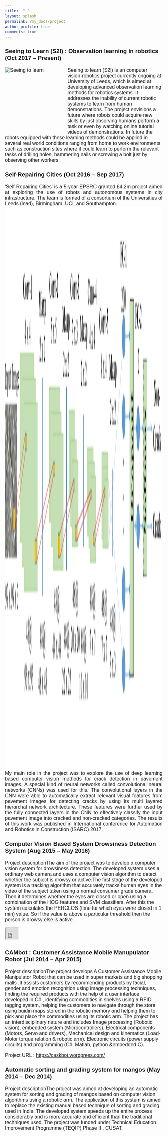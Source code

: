 ```yaml
---
title:  " "
layout: splash
permalink: /my_docs/project
author_profile: true
comments: true
---
```

<font face="Arial" size="3" line-height:5 >

<p style="text-align:justify">
<h3>Seeing to Learn (S2l) : Observation learning in robotics (Oct 2017 – Present)</h3>

<img src="/assets/images/proj_s2l.gif" alt="Seeing to learn" height="200" width="200" align="left"/>
Seeing to learn (S2l) is an computer vision-robotics project currently ongoing at University of Leeds, which is aimed at developing advanced observation learning methods for robotics systems. It addresses the inability of current robotic systems to learn from human demonstrations. The project envisions a future where robots could acquire new skills by just observing humans perform a task or even by watching online tutorial videos of demonstrations. In future the robots equipped with these learning methods could be applied in several real world conditions ranging from home to work environments such as construction sites where it could learn to perform the relevant tasks of drilling holes, hammering nails or screwing a bolt just by observing other workers.
</p>

<p align="justify">
<h3>Self-Repairing Cities (Oct 2016 – Sep 2017)</h3>
</p>
<p align="justify">
'Self Repairing Cities' is a 5-year EPSRC granted £4.2m project aimed at exploring the use of robots and autonomous systems in city infrastructure. The team is formed of a consortium of the Universities of Leeds (lead), Birmingham, UCL and Southampton.
<br>
<img src="/assets/images/porj_road.png" alt="Seeing to learn" height="1800" width="500"  align="left"/>
My main role in the project was to explore the use of deep learning based computer vision methods for crack detection in pavement images. A special kind of neural networks called convolutional neural networks (CNNs) was used for this. The convolutional layers in the CNN were able to automatically extract relevant visual features from pavement images for detecting cracks by using its multi layered hierarchal network architecture. These features were further used by the fully connected layers in the CNN to effectively classify the input pavement image into cracked and non-cracked categories. The results of this work was published in International conference for Automation and Robotics in Construction (ISARC) 2017.
</p>


<p>
<h3>Computer Vision Based System Drowsiness Detection System (Aug 2015 – May 2016)</h3>

Project descriptionThe aim of the project was to develop a computer vision system for drowsiness detection. The developed system uses a ordinary web camera and uses a computer vision algorithm to detect whether the subject is drowsy or active.The first stage of the developed system is a tracking algorithm that accurately tracks human eyes in the video of the subject taken using a normal consumer grade camera. Then it determines whether the eyes are closed or open using a combination of the HOG features and SVM classifiers. After this the system calculates the PERCLOS (time for which eyes were closed in 1 min) value. So if the value is above a particular threshold then the person is drowsy else is active.

<iframe width="40" height="35"
src="https://www.youtube.com/watch?v=11ocmhjUZDA">
</iframe>

</p>

<p>
<h3>CAMbot : Customer Assistance Mobile Manupulator Robot (Jul 2014 – Apr 2015)</h3>

Project descriptionThe project develops A Customer Assistance Mobile Manipulator Robot that can be used in super markets and big shopping malls .It assists customers by recommending products by facial, gender and emotion recognition using image processing techniques, finding the required products with the help of a user interface developed in C# , identifying commodities in shelves using a RFID tagging system, helping the customers to navigate through the store using buidin maps stored in the robotic memory and helping them to pick and place the commodities using its robotic arm. The project has an interdisciplinary nature and includes Image processing (Robotic vision), embedded system (Microcontrollers), Electrical components (Motors, Servo and drivers), Mechanical design and kinematics (Load- Motor torque relation & robotic arm), Electronic circuits (power supply circuits) and programming (C#, Matlab, python &embedded C).

Project URL : https://caskbot.wordpress.com/
</p>

<p>
<h3>Automatic sorting and grading system for mangos (May 2014 – Dec 2014)</h3>

Project descriptionThe project was aimed at developing an automatic system for sorting and grading of mangos based on computer vision algorithms using a robotic arm. The application of this system is aimed to replace the existing manual based technique of sorting and grading used in India. The developed system speeds up the entire process considerably and is more accurate and efficient than the traditional techniques used.
The project was funded under Technical Education Improvement Programme (TEQIP) Phase II , CUSAT.
</p>


</font>
